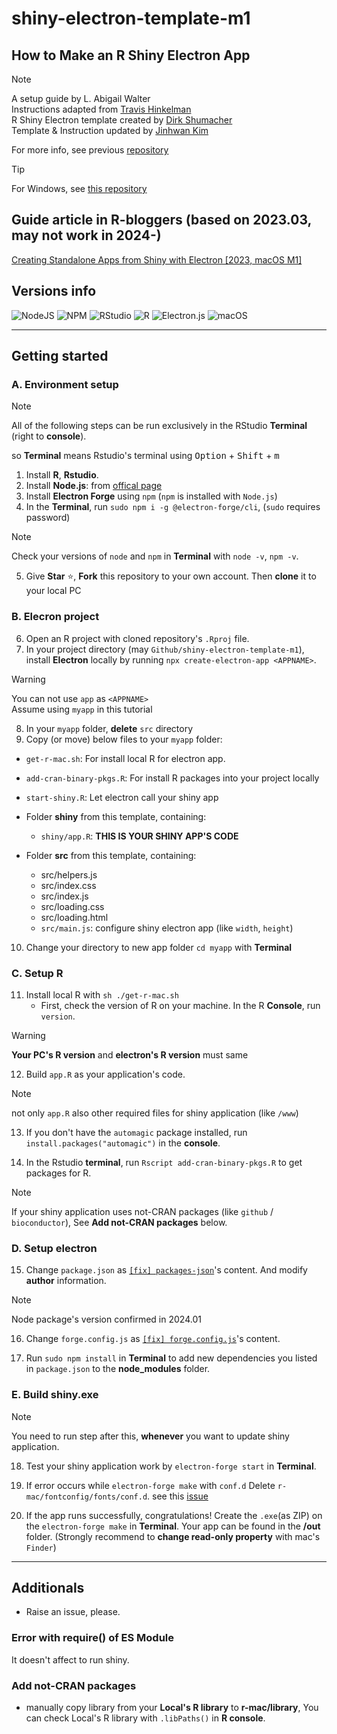 # shiny-electron-template-m1

## How to Make an R Shiny Electron App

> [!NOTE] 
>
> A setup guide by L. Abigail Walter <br>
> Instructions adapted from <a href="https://www.travishinkelman.com/post/deploy-shiny-electron/">Travis Hinkelman</a> <br>
> R Shiny Electron template created by <a href="https://github.com/dirkschumacher/r-shiny-electron">Dirk Shumacher</a> <br>
> Template & Instruction updated by <a href="https://github.com/jhk0530" target = "_blank">Jinhwan Kim</a> <br>
> 
> For more info, see previous <a href = "https://github.com/lawalter/r-shiny-electron-app" target = "_blank">repository</a> <br>

> [!TIP]
> For Windows, see <a href ='https://github.com/zarathucorp/shiny-electron-template-windows' target = "_blank">this repository</a>

## Guide article in R-bloggers (based on 2023.03, may not work in 2024-)

<a href='https://www.r-bloggers.com/2023/03/creating-standalone-apps-from-shiny-with-electron-2023-macos-m1/' target ='_blank'>Creating Standalone Apps from Shiny with Electron [2023, macOS M1]</a>

## Versions info 
![NodeJS](https://img.shields.io/badge/node.js-18.18.0-6DA55F?style=for-the-badge&logo=node.js&logoColor=white)
![NPM](https://img.shields.io/badge/NPM-10.3.0-%23CB3837.svg?style=for-the-badge&logo=npm&logoColor=white)
![RStudio](https://img.shields.io/badge/RStudio-2023.12.0-4285F4?style=for-the-badge&logo=rstudio&logoColor=white)
![R](https://img.shields.io/badge/r-4.3.2-%23276DC3.svg?style=for-the-badge&logo=r&logoColor=white)
![Electron.js](https://img.shields.io/badge/Electron-7.2.0-191970?style=for-the-badge&logo=Electron&logoColor=white) 
![macOS](https://img.shields.io/badge/macOS-14.2.1-FFFFFF?style=for-the-badge&logo=apple)

---

## Getting started

### A. Environment setup

> [!NOTE]
> All of the following steps can be run exclusively in the RStudio **Terminal** (right to **console**).
>
> so **Terminal** means Rstudio's terminal using <kbd>Option</kbd> + <kbd>Shift</kbd> + <kbd>m</kbd>

1. Install **R**, **Rstudio**.
2. Install **Node.js**: from <a href = "https://nodejs.org/en/" target = "_blank"> offical page </a>
3. Install **Electron Forge** using `npm` (`npm` is installed with `Node.js`)
4. In the **Terminal**, run `sudo npm i -g @electron-forge/cli`, (`sudo` requires password)

> [!NOTE]
> Check your versions of `node` and `npm` in **Terminal** with `node -v`, `npm -v`.

5. Give **Star** ⭐, **Fork** this repository to your own account. Then **clone** it to your local PC

### B. Elecron project

6.  Open an R project with cloned repository's `.Rproj` file.
7.  In your project directory (may `Github/shiny-electron-template-m1`), install **Electron** locally by running `npx create-electron-app <APPNAME>`.

> [!WARNING]
> You can not use `app` as `<APPNAME>` <br>
> Assume using `myapp` in this tutorial

8.  In your `myapp` folder, **delete** `src` directory
9.  Copy (or move) below files to your `myapp` folder:

-   `get-r-mac.sh`: For install local R for electron app.
-   `add-cran-binary-pkgs.R`: For install R packages into your project locally
-   `start-shiny.R`: Let electron call your shiny app

-   Folder **shiny** from this template, containing:
    -  `shiny/app.R`: **THIS IS YOUR SHINY APP'S CODE**    

-   Folder **src** from this template, containing:         
    -   src/helpers.js     
    -   src/index.css     
    -   src/index.js     
    -   src/loading.css     
    -   src/loading.html     
    - `src/main.js`: configure shiny electron app (like `width`, `height`)

10. Change your directory to new app folder `cd myapp` with **Terminal**

### C. Setup R 

11. Install local R with `sh ./get-r-mac.sh`
    -   First, check the version of R on your machine. In the R **Console**, run `version`.

> [!WARNING]
> **Your PC's R version** and **electron's R version** must same

12. Build `app.R` as your application's code.

> [!NOTE]
> not only `app.R` also other required files for shiny application (like `/www`)

13. If you don't have the `automagic` package installed, run `install.packages("automagic")` in the **console**.

14. In the Rstudio **terminal**, run `Rscript add-cran-binary-pkgs.R` to get packages for R.

> [!NOTE]
> If your shiny application uses not-CRAN packages (like `github` / `bioconductor`), See **Add not-CRAN packages** below.
> 

### D. Setup electron

15. Change `package.json` as <a target = "_blank" href='%5Bfix%5D%20package-json'>`[fix] packages-json`</a>'s content. And modify **author** information.

> [!NOTE]
> Node package's version confirmed in 2024.01

16. Change `forge.config.js` as <a target = "_blank" href = '/%5Bfix%5D%20forge.config.js'>`[fix] forge.config.js`</a>'s content. 

17. Run `sudo npm install` in **Terminal** to add new dependencies you listed in `package.json` to the **node_modules** folder.

### E. Build shiny.exe

> [!NOTE]
> You need to run step after this, **whenever** you want to update shiny application.

18. Test your shiny application work by `electron-forge start` in **Terminal**.

19. If error occurs while `electron-forge make` with `conf.d` Delete `r-mac/fontconfig/fonts/conf.d`. see this [issue](https://github.com/zarathucorp/shiny-electron-template-m1/issues/5)

20. If the app runs successfully, congratulations! Create the `.exe`(as ZIP) on the `electron-forge make` in **Terminal**. Your app can be found in the **/out** folder. (Strongly recommend to **change read-only property** with mac's `Finder`)

------------------------------------------------------------------------

## Additionals

- Raise an issue, please.

### Error with require() of ES Module

It doesn't affect to run shiny.

### Add not-CRAN packages

- manually copy library from your **Local's R library** to **r-mac/library**, You can check Local's R library with `.libPaths()` in **R console**.

